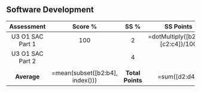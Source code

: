 ## Software Development
|    Assessment    |             Score %             |       SS %       |             SS Points             |
| :--------------: | :-----------------------------: | :--------------: | :-------------------------------: |
| U3 O1 SAC Part 1 |               100               |        2         | =dotMultiply([b2:b4],[c2:c4])/100 |
| U3 O1 SAC Part 2 |                                 |        4         |                                   |
|                  |                                 |                  |                                   |
|   **Average**    | =mean(subset([b2:b4], index())) | **Total Points** |           =sum([d2:d4])           |
